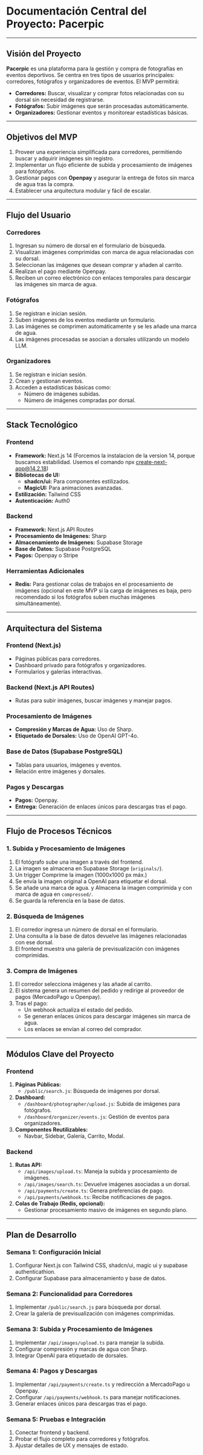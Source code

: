 # Documentación Central del Proyecto: Pacerpic

---

## Visión del Proyecto
**Pacerpic** es una plataforma para la gestión y compra de fotografías en eventos deportivos. Se centra en tres tipos de usuarios principales: corredores, fotógrafos y organizadores de eventos. El MVP permitirá:
- **Corredores:** Buscar, visualizar y comprar fotos relacionadas con su dorsal sin necesidad de registrarse.
- **Fotógrafos:** Subir imágenes que serán procesadas automáticamente.
- **Organizadores:** Gestionar eventos y monitorear estadísticas básicas.

---

## Objetivos del MVP
1. Proveer una experiencia simplificada para corredores, permitiendo buscar y adquirir imágenes sin registro.
2. Implementar un flujo eficiente de subida y procesamiento de imágenes para fotógrafos.
3. Gestionar pagos con **Openpay** y asegurar la entrega de fotos sin marca de agua tras la compra.
4. Establecer una arquitectura modular y fácil de escalar.

---

## Flujo del Usuario

### Corredores
1. Ingresan su número de dorsal en el formulario de búsqueda.
2. Visualizan imágenes comprimidas con marca de agua relacionadas con su dorsal.
3. Seleccionan las imágenes que desean comprar y añaden al carrito.
4. Realizan el pago mediante Openpay.
5. Reciben un correo electrónico con enlaces temporales para descargar las imágenes sin marca de agua.

### Fotógrafos
1. Se registran e inician sesión.
2. Suben imágenes de los eventos mediante un formulario.
3. Las imágenes se comprimen automáticamente y se les añade una marca de agua.
4. Las imágenes procesadas se asocian a dorsales utilizando un modelo LLM.

### Organizadores
1. Se registran e inician sesión.
2. Crean y gestionan eventos.
3. Acceden a estadísticas básicas como:
   - Número de imágenes subidas.
   - Número de imágenes compradas por dorsal.

---

## Stack Tecnológico

### Frontend
- **Framework:** Next.js 14 (Forcemos la instalacion de la version 14, porque buscamos estabilidad. Usemos el comando npx create-next-app@14.2.18)
- **Bibliotecas de UI:**
  - **shadcn/ui:** Para componentes estilizados.
  - **MagicUI:** Para animaciones avanzadas.
- **Estilización:** Tailwind CSS
- **Autenticación:** Auth0

### Backend
- **Framework:** Next.js API Routes
- **Procesamiento de Imágenes:** Sharp
- **Almacenamiento de Imágenes:** Supabase Storage
- **Base de Datos:** Supabase PostgreSQL
- **Pagos:** Openpay o Stripe

### Herramientas Adicionales
- **Redis:** Para gestionar colas de trabajos en el procesamiento de imágenes (opcional en este MVP si la carga de imágenes es baja, pero recomendado si los fotógrafos suben muchas imágenes simultáneamente).

---

## Arquitectura del Sistema

### Frontend (Next.js)
- Páginas públicas para corredores.
- Dashboard privado para fotógrafos y organizadores.
- Formularios y galerías interactivas.

### Backend (Next.js API Routes)
- Rutas para subir imágenes, buscar imágenes y manejar pagos.

### Procesamiento de Imágenes
- **Compresión y Marcas de Agua:** Uso de Sharp.
- **Etiquetado de Dorsales:** Uso de OpenAI GPT-4o.

### Base de Datos (Supabase PostgreSQL)
- Tablas para usuarios, imágenes y eventos.
- Relación entre imágenes y dorsales.

### Pagos y Descargas
- **Pagos:** Openpay.
- **Entrega:** Generación de enlaces únicos para descargas tras el pago.

---

## Flujo de Procesos Técnicos

### 1. Subida y Procesamiento de Imágenes
1. El fotógrafo sube una imagen a través del frontend.
2. La imagen se almacena en Supabase Storage (`originals/`).
3. Un trigger Comprime la imagen (1000x1000 px máx.) 
4. Se envía la imagen original a OpenAI para etiquetar el dorsal.
5. Se añade una marca de agua. y Almacena la imagen comprimida y con marca de agua en `compressed/`.
6. Se guarda la referencia en la base de datos.

### 2. Búsqueda de Imágenes
1. El corredor ingresa un número de dorsal en el formulario.
2. Una consulta a la base de datos devuelve las imágenes relacionadas con ese dorsal.
3. El frontend muestra una galería de previsualización con imágenes comprimidas.

### 3. Compra de Imágenes
1. El corredor selecciona imágenes y las añade al carrito.
2. El sistema genera un resumen del pedido y redirige al proveedor de pagos (MercadoPago u Openpay).
3. Tras el pago:
   - Un webhook actualiza el estado del pedido.
   - Se generan enlaces únicos para descargar imágenes sin marca de agua.
   - Los enlaces se envían al correo del comprador.

---

## Módulos Clave del Proyecto

### Frontend
1. **Páginas Públicas:**
   - `/public/search.js`: Búsqueda de imágenes por dorsal.
2. **Dashboard:**
   - `/dashboard/photographer/upload.js`: Subida de imágenes para fotógrafos.
   - `/dashboard/organizer/events.js`: Gestión de eventos para organizadores.
3. **Componentes Reutilizables:**
   - Navbar, Sidebar, Galería, Carrito, Modal.

### Backend
1. **Rutas API:**
   - `/api/images/upload.ts`: Maneja la subida y procesamiento de imágenes.
   - `/api/images/search.ts`: Devuelve imágenes asociadas a un dorsal.
   - `/api/payments/create.ts`: Genera preferencias de pago.
   - `/api/payments/webhook.ts`: Recibe notificaciones de pagos.
2. **Colas de Trabajo (Redis, opcional):**
   - Gestionar procesamiento masivo de imágenes en segundo plano.

---

## Plan de Desarrollo

### Semana 1: Configuración Inicial
1. Configurar Next.js con Tailwind CSS, shadcn/ui, magic ui y supabase authenticathion.
2. Configurar Supabase para almacenamiento y base de datos.

### Semana 2: Funcionalidad para Corredores
1. Implementar `/public/search.js` para búsqueda por dorsal.
2. Crear la galería de previsualización con imágenes comprimidas.

### Semana 3: Subida y Procesamiento de Imágenes
1. Implementar `/api/images/upload.ts` para manejar la subida.
2. Configurar compresión y marcas de agua con Sharp.
3. Integrar OpenAI para etiquetado de dorsales.

### Semana 4: Pagos y Descargas
1. Implementar `/api/payments/create.ts` y redirección a MercadoPago u Openpay.
2. Configurar `/api/payments/webhook.ts` para manejar notificaciones.
3. Generar enlaces únicos para descargas tras el pago.

### Semana 5: Pruebas e Integración
1. Conectar frontend y backend.
2. Probar el flujo completo para corredores y fotógrafos.
3. Ajustar detalles de UX y mensajes de estado.
